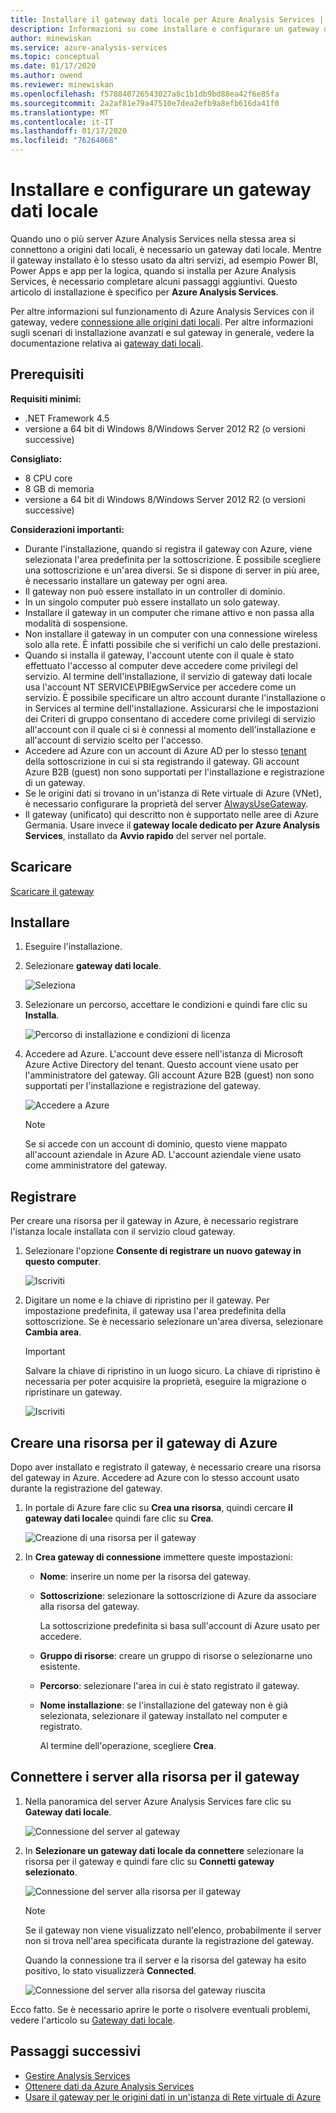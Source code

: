 ```yaml
---
title: Installare il gateway dati locale per Azure Analysis Services | Microsoft Docs
description: Informazioni su come installare e configurare un gateway dati locale per connettersi a origini dati locali da un server Azure Analysis Services.
author: minewiskan
ms.service: azure-analysis-services
ms.topic: conceptual
ms.date: 01/17/2020
ms.author: owend
ms.reviewer: minewiskan
ms.openlocfilehash: f578840726543027a8c1b1db9bd88ea42f6e85fa
ms.sourcegitcommit: 2a2af81e79a47510e7dea2efb9a8efb616da41f0
ms.translationtype: MT
ms.contentlocale: it-IT
ms.lasthandoff: 01/17/2020
ms.locfileid: "76264068"
---
```

# <a name="install-and-configure-an-on-premises-data-gateway"></a>Installare e configurare un gateway dati locale

Quando uno o più server Azure Analysis Services nella stessa area si connettono a origini dati locali, è necessario un gateway dati locale.  Mentre il gateway installato è lo stesso usato da altri servizi, ad esempio Power BI, Power Apps e app per la logica, quando si installa per Azure Analysis Services, è necessario completare alcuni passaggi aggiuntivi. Questo articolo di installazione è specifico per **Azure Analysis Services**. 

Per altre informazioni sul funzionamento di Azure Analysis Services con il gateway, vedere [connessione alle origini dati locali](analysis-services-gateway.md). Per altre informazioni sugli scenari di installazione avanzati e sul gateway in generale, vedere la documentazione relativa ai [gateway dati locali](/data-integration/gateway/service-gateway-onprem).

## <a name="prerequisites"></a>Prerequisiti

**Requisiti minimi:**

* .NET Framework 4.5
* versione a 64 bit di Windows 8/Windows Server 2012 R2 (o versioni successive)

**Consigliato:**

* 8 CPU core
* 8 GB di memoria
* versione a 64 bit di Windows 8/Windows Server 2012 R2 (o versioni successive)

**Considerazioni importanti:**

* Durante l'installazione, quando si registra il gateway con Azure, viene selezionata l'area predefinita per la sottoscrizione. È possibile scegliere una sottoscrizione e un'area diversi. Se si dispone di server in più aree, è necessario installare un gateway per ogni area. 
* Il gateway non può essere installato in un controller di dominio.
* In un singolo computer può essere installato un solo gateway.
* Installare il gateway in un computer che rimane attivo e non passa alla modalità di sospensione.
* Non installare il gateway in un computer con una connessione wireless solo alla rete. È infatti possibile che si verifichi un calo delle prestazioni.
* Quando si installa il gateway, l'account utente con il quale è stato effettuato l'accesso al computer deve accedere come privilegi del servizio. Al termine dell'installazione, il servizio di gateway dati locale usa l'account NT SERVICE\PBIEgwService per accedere come un servizio. È possibile specificare un altro account durante l'installazione o in Services al termine dell'installazione. Assicurarsi che le impostazioni dei Criteri di gruppo consentano di accedere come privilegi di servizio all'account con il quale ci si è connessi al momento dell'installazione e all'account di servizio scelto per l'accesso.
* Accedere ad Azure con un account di Azure AD per lo stesso [tenant](/previous-versions/azure/azure-services/jj573650(v=azure.100)#what-is-an-azure-ad-tenant) della sottoscrizione in cui si sta registrando il gateway. Gli account Azure B2B (guest) non sono supportati per l'installazione e registrazione di un gateway.
* Se le origini dati si trovano in un'istanza di Rete virtuale di Azure (VNet), è necessario configurare la proprietà del server [AlwaysUseGateway](analysis-services-vnet-gateway.md).
* Il gateway (unificato) qui descritto non è supportato nelle aree di Azure Germania. Usare invece il **gateway locale dedicato per Azure Analysis Services**, installato da **Avvio rapido** del server nel portale. 


## <a name="download"></a>Scaricare

 [Scaricare il gateway](https://go.microsoft.com/fwlink/?LinkId=820925&clcid=0x409)

## <a name="install"></a>Installare

1. Eseguire l'installazione.

2. Selezionare **gateway dati locale**.

   ![Seleziona](media/analysis-services-gateway-install/aas-gateway-installer-select.png)

2. Selezionare un percorso, accettare le condizioni e quindi fare clic su **Installa**.

   ![Percorso di installazione e condizioni di licenza](media/analysis-services-gateway-install/aas-gateway-installer-accept.png)

3. Accedere ad Azure. L'account deve essere nell'istanza di Microsoft Azure Active Directory del tenant. Questo account viene usato per l'amministratore del gateway. Gli account Azure B2B (guest) non sono supportati per l'installazione e registrazione del gateway.

   ![Accedere a Azure](media/analysis-services-gateway-install/aas-gateway-installer-account.png)

   > [!NOTE]
   > Se si accede con un account di dominio, questo viene mappato all'account aziendale in Azure AD. L'account aziendale viene usato come amministratore del gateway.

## <a name="register"></a>Registrare

Per creare una risorsa per il gateway in Azure, è necessario registrare l'istanza locale installata con il servizio cloud gateway. 

1.  Selezionare l'opzione **Consente di registrare un nuovo gateway in questo computer**.

    ![Iscriviti](media/analysis-services-gateway-install/aas-gateway-register-new.png)

2. Digitare un nome e la chiave di ripristino per il gateway. Per impostazione predefinita, il gateway usa l'area predefinita della sottoscrizione. Se è necessario selezionare un'area diversa, selezionare **Cambia area**.

    > [!IMPORTANT]
    > Salvare la chiave di ripristino in un luogo sicuro. La chiave di ripristino è necessaria per poter acquisire la proprietà, eseguire la migrazione o ripristinare un gateway. 

   ![Iscriviti](media/analysis-services-gateway-install/aas-gateway-register-name.png)


## <a name="create-resource"></a>Creare una risorsa per il gateway di Azure

Dopo aver installato e registrato il gateway, è necessario creare una risorsa del gateway in Azure. Accedere ad Azure con lo stesso account usato durante la registrazione del gateway.

1. In portale di Azure fare clic su **Crea una risorsa**, quindi cercare **il gateway dati locale**e quindi fare clic su **Crea**.

   ![Creazione di una risorsa per il gateway](media/analysis-services-gateway-install/aas-gateway-new-azure-resource.png)

2. In **Crea gateway di connessione** immettere queste impostazioni:

   * **Nome**: inserire un nome per la risorsa del gateway. 

   * **Sottoscrizione**: selezionare la sottoscrizione di Azure da associare alla risorsa del gateway. 
   
     La sottoscrizione predefinita si basa sull'account di Azure usato per accedere.

   * **Gruppo di risorse**: creare un gruppo di risorse o selezionarne uno esistente.

   * **Percorso**: selezionare l'area in cui è stato registrato il gateway.

   * **Nome installazione**: se l'installazione del gateway non è già selezionata, selezionare il gateway installato nel computer e registrato. 

     Al termine dell'operazione, scegliere **Crea**.

## <a name="connect-servers"></a>Connettere i server alla risorsa per il gateway

1. Nella panoramica del server Azure Analysis Services fare clic su **Gateway dati locale**.

   ![Connessione del server al gateway](media/analysis-services-gateway-install/aas-gateway-connect-server.png)

2. In **Selezionare un gateway dati locale da connettere** selezionare la risorsa per il gateway e quindi fare clic su **Connetti gateway selezionato**.

   ![Connessione del server alla risorsa per il gateway](media/analysis-services-gateway-install/aas-gateway-connect-resource.png)

    > [!NOTE]
    > Se il gateway non viene visualizzato nell'elenco, probabilmente il server non si trova nell'area specificata durante la registrazione del gateway.

    Quando la connessione tra il server e la risorsa del gateway ha esito positivo, lo stato visualizzerà **Connected**.


    ![Connessione del server alla risorsa del gateway riuscita](media/analysis-services-gateway-install/aas-gateway-connect-success.png)

Ecco fatto. Se è necessario aprire le porte o risolvere eventuali problemi, vedere l'articolo su [Gateway dati locale](analysis-services-gateway.md).

## <a name="next-steps"></a>Passaggi successivi

* [Gestire Analysis Services](analysis-services-manage.md)   
* [Ottenere dati da Azure Analysis Services](analysis-services-connect.md)   
* [Usare il gateway per le origini dati in un'istanza di Rete virtuale di Azure](analysis-services-vnet-gateway.md)
